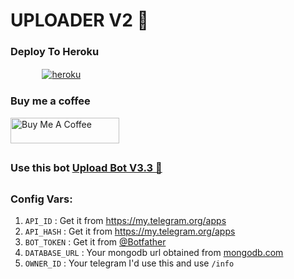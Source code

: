 # UPLOADER V2 🚀
  


### Deploy To Heroku

  ㅤ ㅤ   ㅤ <a href="https://dashboard.heroku.com/new?template=https%3A%2F%2Fgithub.com%2FLISA-KOREA%2FUPLOADER-BOT-V2"><img alt="heroku" src="https://img.shields.io/badge/-Deploy%20To%20Heroku-purple?style=for-the-badge&logo=heroku&logoColor=white"/></a> 


### Buy me a coffee
<a href="https://www.buymeacoffee.com/saichandan" target="_blank"><img src="https://cdn.buymeacoffee.com/buttons/default-orange.png" alt="Buy Me A Coffee" height="41" width="174"></a>
##

### Use this bot [Upload Bot V3.3 🚀](http://t.me/U)

##

### Config Vars:

1. `API_ID` : Get it from https://my.telegram.org/apps 
2. `API_HASH` : Get it from https://my.telegram.org/apps
3. `BOT_TOKEN` : Get it from [@Botfather](https://t.me/botfather)
4. `DATABASE_URL` : Your mongodb url obtained from [mongodb.com](https://www.mongodb.com)
5. `OWNER_ID` : Your telegram I'd use this and use `/info`


